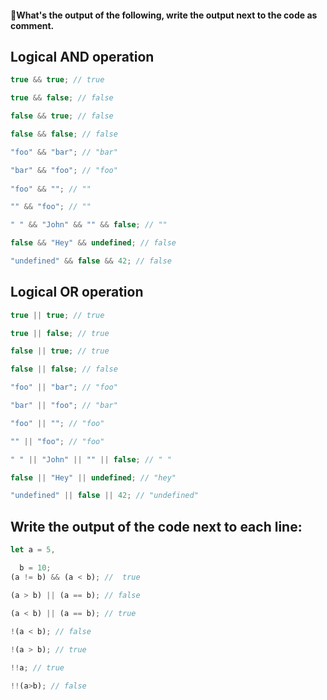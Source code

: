    #### 🥇What's the output of the following, write the output next to the code as comment.

  ## Logical AND operation

```js
true && true; // true

true && false; // false

false && true; // false

false && false; // false

"foo" && "bar"; // "bar"

"bar" && "foo"; // "foo"
 
"foo" && ""; // ""

"" && "foo"; // ""

" " && "John" && "" && false; // ""

false && "Hey" && undefined; // false

"undefined" && false && 42; // false
```
 
  ## Logical OR operation

```js
true || true; // true

true || false; // true

false || true; // true

false || false; // false

"foo" || "bar"; // "foo"

"bar" || "foo"; // "bar"

"foo" || ""; // "foo"

"" || "foo"; // "foo"

" " || "John" || "" || false; // " " 

false || "Hey" || undefined; // "hey"

"undefined" || false || 42; // "undefined"
```

  ## Write the output of the code next to each line:

```js
let a = 5,

  b = 10;
(a != b) && (a < b); //  true

(a > b) || (a == b); // false

(a < b) || (a == b); // true
 
!(a < b); // false

!(a > b); // true

!!a; // true

!!(a>b); // false
```